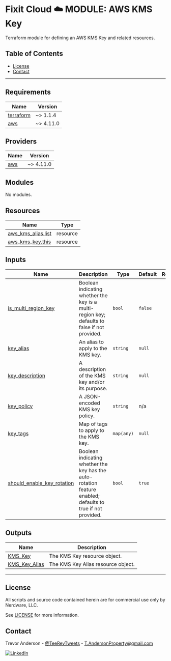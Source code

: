 <h1>Fixit Cloud ☁️ MODULE: AWS KMS Key</h1>

Terraform module for defining an AWS KMS Key and related resources.

<h2>Table of Contents</h2>

- [License](#license)
- [Contact](#contact)

---

<!-- prettier-ignore-start -->
<!-- BEGINNING OF PRE-COMMIT-TERRAFORM DOCS HOOK -->
## Requirements

| Name | Version |
|------|---------|
| <a name="requirement_terraform"></a> [terraform](#requirement\_terraform) | ~> 1.1.4 |
| <a name="requirement_aws"></a> [aws](#requirement\_aws) | ~> 4.11.0 |

## Providers

| Name | Version |
|------|---------|
| <a name="provider_aws"></a> [aws](#provider\_aws) | ~> 4.11.0 |

## Modules

No modules.

## Resources

| Name | Type |
|------|------|
| [aws_kms_alias.list](https://registry.terraform.io/providers/hashicorp/aws/latest/docs/resources/kms_alias) | resource |
| [aws_kms_key.this](https://registry.terraform.io/providers/hashicorp/aws/latest/docs/resources/kms_key) | resource |

## Inputs

| Name | Description | Type | Default | Required |
|------|-------------|------|---------|:--------:|
| <a name="input_is_multi_region_key"></a> [is\_multi\_region\_key](#input\_is\_multi\_region\_key) | Boolean indicating whether the key is a multi-region key; defaults to<br>false if not provided. | `bool` | `false` | no |
| <a name="input_key_alias"></a> [key\_alias](#input\_key\_alias) | An alias to apply to the KMS key. | `string` | `null` | no |
| <a name="input_key_description"></a> [key\_description](#input\_key\_description) | A description of the KMS key and/or its purpose. | `string` | `null` | no |
| <a name="input_key_policy"></a> [key\_policy](#input\_key\_policy) | A JSON-encoded KMS key policy. | `string` | n/a | yes |
| <a name="input_key_tags"></a> [key\_tags](#input\_key\_tags) | Map of tags to apply to the KMS key. | `map(any)` | `null` | no |
| <a name="input_should_enable_key_rotation"></a> [should\_enable\_key\_rotation](#input\_should\_enable\_key\_rotation) | Boolean indicating whether the key has the auto-rotation feature enabled;<br>defaults to true if not provided. | `bool` | `true` | no |

## Outputs

| Name | Description |
|------|-------------|
| <a name="output_KMS_Key"></a> [KMS\_Key](#output\_KMS\_Key) | The KMS Key resource object. |
| <a name="output_KMS_Key_Alias"></a> [KMS\_Key\_Alias](#output\_KMS\_Key\_Alias) | The KMS Key Alias resource object. |
<!-- END OF PRE-COMMIT-TERRAFORM DOCS HOOK -->
<!-- prettier-ignore-end -->

---

## License

All scripts and source code contained herein are for commercial use only by Nerdware, LLC.

See [LICENSE](/LICENSE) for more information.

## Contact

Trevor Anderson - [@TeeRevTweets](https://twitter.com/teerevtweets) - T.AndersonProperty@gmail.com

[![LinkedIn][linkedin-shield]][linkedin-url]

<!-- MARKDOWN LINKS & IMAGES -->
<!-- https://www.markdownguide.org/basic-syntax/#reference-style-links -->

[pre-commit-shield]: https://img.shields.io/badge/pre--commit-enabled-brightgreen?logo=pre-commit&logoColor=white
[fixit-cloud-live]: https://github.com/Nerdware-LLC/fixit-cloud-live
[linkedin-url]: https://www.linkedin.com/in/trevor-anderson-3a3b0392/
[linkedin-shield]: https://img.shields.io/badge/LinkedIn-0077B5?logo=linkedin&logoColor=white
